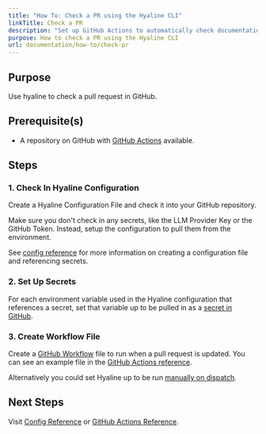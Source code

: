 ```yaml
---
title: "How To: Check a PR using the Hyaline CLI"
linkTitle: Check a PR
description: "Set up GitHub Actions to automatically check documentation in pull requests using Hyaline."
purpose: How to check a PR using the Hyaline CLI
url: documentation/how-to/check-pr
---
```

## Purpose
Use hyaline to check a pull request in GitHub.

## Prerequisite(s)
* A repository on GitHub with [GitHub Actions](https://github.com/features/actions) available.

## Steps

### 1. Check In Hyaline Configuration
Create a Hyaline Configuration File and check it into your GitHub repository.

Make sure you don't check in any secrets, like the LLM Provider Key or the GitHub Token. Instead, setup the configuration to pull them from the environment.

See [config reference](../05-reference/01-config.md) for more information on creating a configuration file and referencing secrets.

### 2. Set Up Secrets
For each environment variable used in the Hyaline configuration that references a secret, set that variable up to be pulled in as a [secret in GitHub](https://docs.github.com/en/actions/security-for-github-actions/security-guides/using-secrets-in-github-actions).

### 3. Create Workflow File
Create a [GitHub Workflow](https://docs.github.com/en/actions/writing-workflows/quickstart) file to run when a pull request is updated. You can see an example file in the [GitHub Actions reference](../05-reference/05-github-actions.md).

Alternatively you could set Hyaline up to be run [manually on dispatch](https://docs.github.com/en/actions/managing-workflow-runs-and-deployments/managing-workflow-runs/manually-running-a-workflow).

## Next Steps
Visit [Config Reference](../05-reference/01-config.md) or [GitHub Actions Reference](../05-reference/05-github-actions.md).
